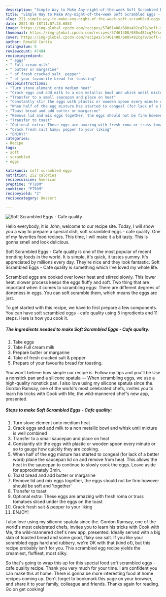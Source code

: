```yaml
---
description: "Simple Way to Make Any-night-of-the-week Soft Scrambled Eggs - Cafe quality"
title: "Simple Way to Make Any-night-of-the-week Soft Scrambled Eggs - Cafe quality"
slug: 221-simple-way-to-make-any-night-of-the-week-soft-scrambled-eggs-cafe-quality
date: 2021-05-18T11:07:25.605Z
image: https://img-global.cpcdn.com/recipes/57461400/680x482cq70/soft-scrambled-eggs-cafe-quality-recipe-main-photo.jpg
thumbnail: https://img-global.cpcdn.com/recipes/57461400/680x482cq70/soft-scrambled-eggs-cafe-quality-recipe-main-photo.jpg
cover: https://img-global.cpcdn.com/recipes/57461400/680x482cq70/soft-scrambled-eggs-cafe-quality-recipe-main-photo.jpg
author: Ronald Curtis
ratingvalue: 5
reviewcount: 47484
recipeingredient:
- " eggs"
- " Full cream milk"
- " butter or margarine"
- " of fresh cracked salt  pepper"
- " of your favourite bread for toasting"
recipeinstructions:
- "Turn stove element onto medium heat"
- "Crack eggs and add milk to a non metallic bowl and whisk until mixture is well combined"
- "Transfer to a small saucepan and place on heat"
- "Constantly stir the eggs with plastic or wooden spoon every minute or so to gauge how quickly they are cooking."
- "When half of the egg mixture has started to congeal (for lack of a better word) place the saucepan lid on and remove from heat. This allows the heat in the saucepan to continue to slowly cook the eggs. Leave aside for approximately 3min."
- "Toast bread and add butter or margarine"
- "Remove lid and mix eggs together, the eggs should not be firm however should be soft and &#39;together&#39;"
- "Transfer to toast"
- "Optional extra: These eggs are amazing with fresh roma or truss tomatoes sliced under the eggs on the toast"
- "Crack fresh salt &amp; pepper to your liking"
- "ENJOY!"
categories:
- Recipe
tags:
- soft
- scrambled
- eggs

katakunci: soft scrambled eggs 
nutrition: 252 calories
recipecuisine: American
preptime: "PT20M"
cooktime: "PT50M"
recipeyield: "2"
recipecategory: Dessert

---
```



![Soft Scrambled Eggs - Cafe quality](https://img-global.cpcdn.com/recipes/57461400/680x482cq70/soft-scrambled-eggs-cafe-quality-recipe-main-photo.jpg)

Hello everybody, it is John, welcome to our recipe site. Today, I will show you a way to prepare a special dish, soft scrambled eggs - cafe quality. One of my favorites food recipes. This time, I will make it a bit tasty. This is gonna smell and look delicious.

Soft Scrambled Eggs - Cafe quality is one of the most popular of recent trending foods in the world. It is simple, it's quick, it tastes yummy. It's appreciated by millions every day. They're nice and they look fantastic. Soft Scrambled Eggs - Cafe quality is something which I've loved my whole life.

Scrambled eggs are cooked over lower heat and stirred slowly. This lower heat, slower process keeps the eggs fluffy and soft. Two thing that are important when it comes to scrambling eggs: There are different degrees of doneness in eggs. You can soft scramble them, which means the eggs are just.


To get started with this recipe, we have to first prepare a few components. You can have soft scrambled eggs - cafe quality using 5 ingredients and 11 steps. Here is how you cook it.

<!--inarticleads1-->

##### The ingredients needed to make Soft Scrambled Eggs - Cafe quality:

1. Take  eggs
1. Take  Full cream milk
1. Prepare  butter or margarine
1. Take  of fresh cracked salt &amp; pepper
1. Prepare  of your favourite bread for toasting.


You won&#39;t believe how simple our recipe is. Follow my tips and you&#39;ll be Use a nonstick pan and a silicone spatula — When scrambling eggs, we use a high-quality nonstick pan. I also love using my silicone spatula since the. Gordon Ramsay, one of the world&#39;s most celebrated chefs, invites you to learn his tricks with Cook with Me, the wild-mannered chef&#39;s new app, presented. 

<!--inarticleads2-->

##### Steps to make Soft Scrambled Eggs - Cafe quality:

1. Turn stove element onto medium heat
1. Crack eggs and add milk to a non metallic bowl and whisk until mixture is well combined
1. Transfer to a small saucepan and place on heat
1. Constantly stir the eggs with plastic or wooden spoon every minute or so to gauge how quickly they are cooking.
1. When half of the egg mixture has started to congeal (for lack of a better word) place the saucepan lid on and remove from heat. This allows the heat in the saucepan to continue to slowly cook the eggs. Leave aside for approximately 3min.
1. Toast bread and add butter or margarine
1. Remove lid and mix eggs together, the eggs should not be firm however should be soft and &#39;together&#39;
1. Transfer to toast
1. Optional extra: These eggs are amazing with fresh roma or truss tomatoes sliced under the eggs on the toast
1. Crack fresh salt &amp; pepper to your liking
1. ENJOY!


I also love using my silicone spatula since the. Gordon Ramsay, one of the world&#39;s most celebrated chefs, invites you to learn his tricks with Cook with Me, the wild-mannered chef&#39;s new app, presented. Ideally served with a big slab of toasted bread and some good, flaky sea salt. If you like your scrambled eggs hard and rubbery, we&#39;re OK with that (kind of), but this recipe probably isn&#39;t for you. This scrambled egg recipe yields the creamiest, fluffiest, most silky. 

So that's going to wrap this up for this special food soft scrambled eggs - cafe quality recipe. Thank you very much for your time. I am confident you can make this at home. There is gonna be more interesting food at home recipes coming up. Don't forget to bookmark this page on your browser, and share it to your family, colleague and friends. Thanks again for reading. Go on get cooking!
